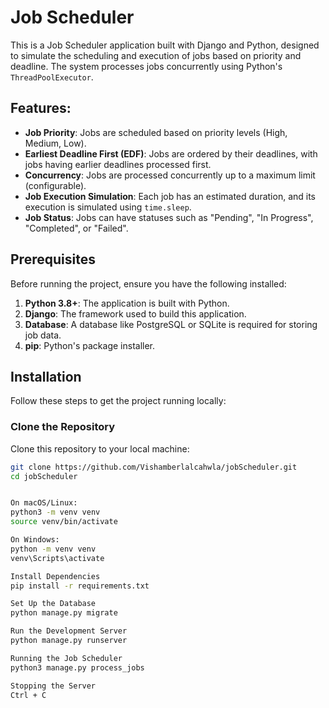 # Job Scheduler

This is a Job Scheduler application built with Django and Python, designed to simulate the scheduling and execution of jobs based on priority and deadline. The system processes jobs concurrently using Python's `ThreadPoolExecutor`.

## Features:
- **Job Priority**: Jobs are scheduled based on priority levels (High, Medium, Low).
- **Earliest Deadline First (EDF)**: Jobs are ordered by their deadlines, with jobs having earlier deadlines processed first.
- **Concurrency**: Jobs are processed concurrently up to a maximum limit (configurable).
- **Job Execution Simulation**: Each job has an estimated duration, and its execution is simulated using `time.sleep`.
- **Job Status**: Jobs can have statuses such as "Pending", "In Progress", "Completed", or "Failed".

## Prerequisites

Before running the project, ensure you have the following installed:

1. **Python 3.8+**: The application is built with Python.
2. **Django**: The framework used to build this application.
3. **Database**: A database like PostgreSQL or SQLite is required for storing job data.
4. **pip**: Python's package installer.

## Installation

Follow these steps to get the project running locally:

### Clone the Repository

Clone this repository to your local machine:

```bash
git clone https://github.com/Vishamberlalcahwla/jobScheduler.git
cd jobScheduler 


On macOS/Linux:
python3 -m venv venv
source venv/bin/activate

On Windows:
python -m venv venv
venv\Scripts\activate

Install Dependencies
pip install -r requirements.txt

Set Up the Database
python manage.py migrate

Run the Development Server
python manage.py runserver

Running the Job Scheduler
python3 manage.py process_jobs

Stopping the Server
Ctrl + C
